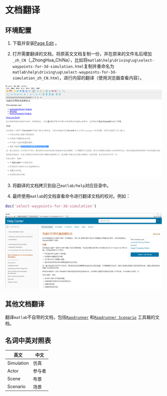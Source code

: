 
# 文档翻译
## 环境配置

1. 下载并安装[Page Edit](https://sigil-ebook.com/pageedit/download/) 。

2. 打开需要翻译的文档，将原英文文档复制一份，并在原来的文件名后增加`_zh_CN`（_ZhongHua_ChiNa），比如将`matlab\help\driving\ug\select-waypoints-for-3d-simulation.html`复制并重命名为`matlab\help\driving\ug\select-waypoints-for-3d-simulation_zh_CN.html`，进行内容的翻译（使用浏览器查看内容）。
<img src=fig/page_edit.png alt="保存页面" width="780" />

3. 将翻译的文档拷贝到自己`matlab/help`对应目录中。

4. 最终使用`matlab`的文档查看命令进行翻译文档的校对。例如：
```matlab
doc('select-waypoints-for-3d-simulation') 
```
<img src=fig/help_view.png alt="保存页面" width="780" />



## 其他文档翻译
翻译`matlab`不自带的文档，包括[`Raodrunner`](https://ww2.mathworks.cn/help/roadrunner/index.html) 和[`Roadrunner Scenario`](https://ww2.mathworks.cn/help/roadrunner-scenario/index.html) 工具箱的文档。

## 名词中英对照表
| 英文         | 中文  |
|------------|-----|
| Simulation | 仿真  |
| Actor      | 参与者 |
| Scene      | 布景  |
| Scenario   | 场景  |